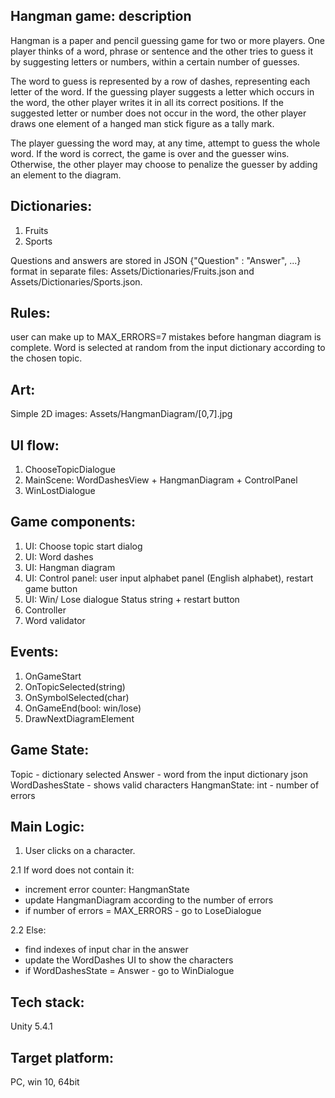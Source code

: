 Hangman game: description
-------------------------

Hangman is a paper and pencil guessing game for two or more players.
One player thinks of a word, phrase or sentence and the other tries to guess it by suggesting letters or numbers,
 within a certain number of guesses.
 
The word to guess is represented by a row of dashes, representing each letter of the word.
If the guessing player suggests a letter which occurs in the word, the other player writes it in all its correct positions. 
If the suggested letter or number does not occur in the word, the other player draws one element of a hanged man stick figure as a tally mark.

The player guessing the word may, at any time, attempt to guess the whole word.
If the word is correct, the game is over and the guesser wins. 
Otherwise, the other player may choose to penalize the guesser by adding an element to the diagram.

Dictionaries:
------------

1. Fruits
2. Sports

Questions and answers are stored in JSON 
{"Question" : "Answer", ...} 
format in separate files: Assets/Dictionaries/Fruits.json and Assets/Dictionaries/Sports.json.

Rules:
-------
user can make up to MAX_ERRORS=7 mistakes before hangman diagram is complete.
Word is selected at random  from the input dictionary according to the chosen topic.

Art:
----

Simple 2D images:
Assets/HangmanDiagram/[0,7].jpg

UI flow:
--------
1. ChooseTopicDialogue
2. MainScene: WordDashesView + HangmanDiagram + ControlPanel
3. WinLostDialogue

Game components:
---------------

1. UI: Choose topic start dialog
2. UI: Word dashes
3. UI: Hangman diagram
4. UI: Control panel: user input alphabet panel (English alphabet), restart game button
5. UI: Win/ Lose dialogue
Status string + restart button
6. Controller
7. Word validator

Events:
-------

1. OnGameStart
2. OnTopicSelected(string)
3. OnSymbolSelected(char)
4. OnGameEnd(bool: win/lose)
5. DrawNextDiagramElement

Game State:
----------
Topic - dictionary selected
Answer - word from the input dictionary json
WordDashesState - shows valid characters
HangmanState: int - number of errors

Main Logic:
------
1. User clicks on a character.

2.1 If word does not contain it:
- increment error counter: HangmanState
- update HangmanDiagram according to the number of errors
- if number of errors = MAX_ERRORS - go to LoseDialogue

2.2 Else:
- find indexes of input char in the answer
- update the WordDashes UI to show the characters
- if WordDashesState = Answer - go to WinDialogue

Tech stack:
----------

Unity 5.4.1

Target platform:
---------------

PC, win 10, 64bit